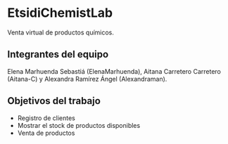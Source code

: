 # EtsidiChemistLab

Venta virtual de productos químicos.

## Integrantes del equipo

Elena Marhuenda Sebastiá (ElenaMarhuenda),
Aitana Carretero Carretero (Aitana-C)
y Alexandra Ramírez Ángel (Alexandraman).

## Objetivos del trabajo

- Registro de clientes
- Mostrar el stock de productos disponibles
- Venta de productos
